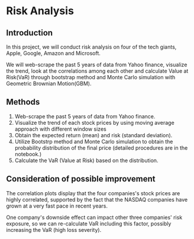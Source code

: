 # Risk Analysis

## Introduction

In this project, we will conduct risk analysis on four of the tech giants, Apple, Google, Amazon and Microsoft. 

We will web-scrape the past 5 years of data from Yahoo finance, visualize the trend, look at the correlations among each other and calculate Value at Risk(VaR) through bootstrap method and Monte Carlo simulation with Geometric Brownian Motion(GBM).

## Methods

1. Web-scrape the past 5 years of data from Yahoo finance.
2. Visualize the trend of each stock prices by using moving average approach with different window sizes
3. Obtain the expected return (mean) and risk (standard deviation).
4. Utilize Bootstrp method and Monte Carlo simulation to obtain the probability distribution of the final price (detailed procedures are in the notebook.)
5. Calculate the VaR (Value at Risk) based on the distribution.

## Consideration of possible improvement

The correlation plots display that the four companies's stock prices are highly correlated, supported by the fact that the NASDAQ companies have grown at a very fast pace in recent years. 

One company's downside effect can impact other three companies' risk exposure, so we can re-calculate VaR including this factor, possibly increasing the VaR (high loss severity).
